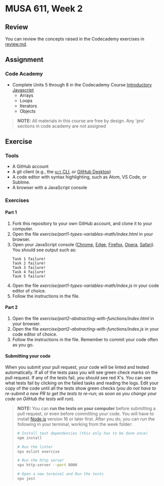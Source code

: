 # MUSA 611, Week 2

## Review

You can review the concepts raised in the Codecademy exercises in [review.md](review.md).

## Assignment

### Code Academy

* Complete Units 5 through 8 in the Codecademy Course
[Introductory Javascript](https://www.codecademy.com/learn/introduction-to-javascript)
  - Arrays
  - Loops
  - Iterators
  - Objects

> **NOTE:** All materials in this course are free by design. Any 'pro' sections
> in code academy are not assigned

## Exercise

### Tools

* A GitHub account
* A git client (e.g., the [`git` CLI](https://git-scm.com/downloads), or [GitHub Desktop](https://desktop.github.com/))
* A code editor with syntax highlighting, such as Atom, VS Code, or Sublime.
* A browser with a JavaScript console

### Exercises

#### Part 1

1.  Fork this repository to your own GitHub account, and clone it to your computer.
1.  Open the file _exercise/part1-types-variables-math/index.html_ in your browser.
1.  Open your JavaScript console ([Chrome](https://developer.chrome.com/docs/devtools/console/javascript/), [Edge](https://docs.microsoft.com/en-us/microsoft-edge/devtools-guide-chromium/javascript/), [Firefox](https://developer.mozilla.org/en-US/docs/Tools/Browser_Console), [Opera](https://dev.opera.com/extensions/testing/), [Safari](https://support.apple.com/guide/safari/use-the-developer-tools-in-the-develop-menu-sfri20948/mac)). You should see output such as:
    ```
    Task 1 failure!
    Task 2 failure!
    Task 3 failure!
    Task 4 failure!
    Task 5 failure!
    ```
1.  Open the file _exercise/part1-types-variables-math/index.js_ in your code editor of choice.
1.  Follow the instructions in the file.

#### Part 2

1.  Open the file _exercise/part2-abstracting-with-functions/index.html_ in your browser.
1.  Open the file _exercise/part2-abstracting-with-functions/index.js_ in your code editor of choice.
1.  Follow the instructions in the file. Remember to commit your code often as you go.

#### Submitting your code

When you submit your pull request, your code will be linted and tested automatically. If all of the tests pass you will see green check marks on the pull request. If any of the tests fail, you should see red X's. You can see what tests fail by clicking on the failed tasks and reading the logs. Edit your copy of the code until all the tests show green checks (_you do not have to re-submit a new PR to get the tests to re-run; as soon as you change your code on GitHub the tests will run_).

> **NOTE:** You can **run the tests on your computer** before submitting a pull request, or even before committing your code. You will have to install [Node.js](https://nodejs.org/en/) version 16 or later first. After you do, you can run the following in your terminal, working from the week folder:
> ```bash
> # Install test dependencies (this only has to be done once)
> npm install
>
> # Run the linter
> npx eslint exercise
>
> # Run the http server
> npx http-server --port 8000
> 
> # Open a new terminal and Run the tests
> npx jest
>  ```
